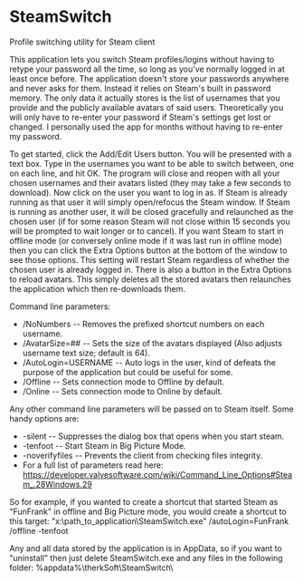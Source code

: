 # SteamSwitch
Profile switching utility for Steam client

This application lets you switch Steam profiles/logins without having to retype your password all the time, so long as you've normally logged in at least once before.
The application doesn't store your passwords anywhere and never asks for them. Instead it relies on Steam's built in password memory. The only data it actually stores is the list of usernames that you provide and the publicly available avatars of said users.
Theoretically you will only have to re-enter your password if Steam's settings get lost or changed. I personally used the app for months without having to re-enter my password.

To get started, click the Add/Edit Users button.
You will be presented with a text box. Type in the usernames you want to be able to switch between, one on each line, and hit OK. The program will close and reopen with all your chosen usernames and their avatars listed (they may take a few seconds to download).
Now click on the user you want to log in as.
If Steam is already running as that user it will simply open/refocus the Steam window. If Steam is running as another user, it will be closed gracefully and relaunched as the chosen user (if for some reason Steam will not close within 15 seconds you will be prompted to wait longer or to cancel).
If you want Steam to start in offline mode (or conversely online mode if it was last run in offline mode) then you can click the Extra Options button at the bottom of the window to see those options. This setting will restart Steam regardless of whether the chosen user is already logged in.
There is also a button in the Extra Options to reload avatars. This simply deletes all the stored avatars then relaunches the application which then re-downloads them.

Command line parameters:
* /NoNumbers -- Removes the prefixed shortcut numbers on each username.
* /AvatarSize=## -- Sets the size of the avatars displayed (Also adjusts username text size; default is 64).
* /AutoLogin=USERNAME -- Auto logs in the user, kind of defeats the purpose of the application but could be useful for some.
* /Offline -- Sets connection mode to Offline by default.
* /Online -- Sets connection mode to Online by default.

Any other command line parameters will be passed on to Steam itself. Some handy options are:
* -silent -- Suppresses the dialog box that opens when you start steam.
* -tenfoot -- Start Steam in Big Picture Mode.
* -noverifyfiles -- Prevents the client from checking files integrity.
* For a full list of parameters read here: https://developer.valvesoftware.com/wiki/Command_Line_Options#Steam_.28Windows.29

So for example, if you wanted to create a shortcut that started Steam as "FunFrank" in offline and Big Picture mode, you would create a shortcut to this target:
	"x:\path_to_application\SteamSwitch.exe" /autoLogin=FunFrank /offline -tenfoot

Any and all data stored by the application is in AppData, so if you want to "uninstall" then just delete SteamSwitch.exe and any files in the following folder:
	%appdata%\therkSoft\SteamSwitch\
